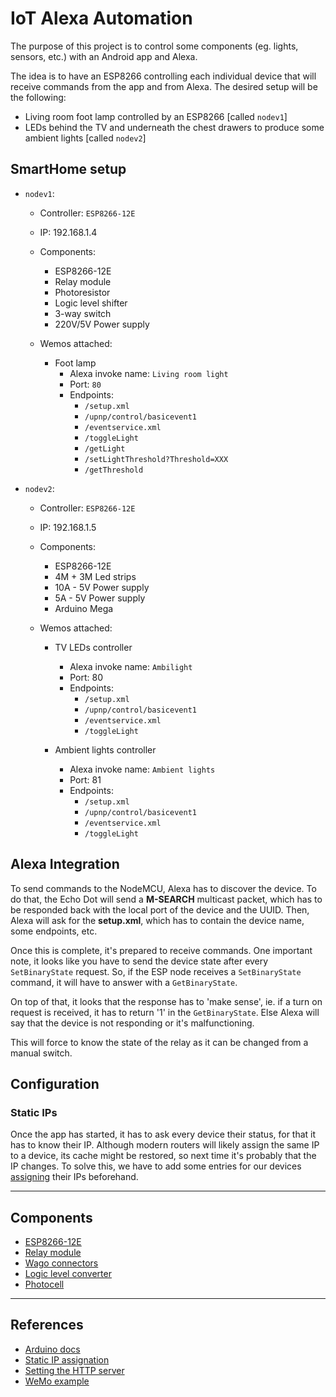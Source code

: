 # IoT Alexa Automation

The purpose of this project is to control some components (eg. lights, sensors, etc.) with an Android app and Alexa.

The idea is to have an ESP8266 controlling each individual device that will receive commands from the app and from Alexa. The desired setup will be the following:

* Living room foot lamp controlled by an ESP8266 [called `nodev1`]
* LEDs behind the TV and underneath the chest drawers to produce some ambient lights [called `nodev2`]

## SmartHome setup

* `nodev1`:
  * Controller: `ESP8266-12E`
  * IP: 192.168.1.4
  * Components:
    * ESP8266-12E
    * Relay module
    * Photoresistor
    * Logic level shifter
    * 3-way switch
    * 220V/5V Power supply

  * Wemos attached:
    * Foot lamp
      * Alexa invoke name: `Living room light`
      * Port: `80`
      * Endpoints:
        * `/setup.xml`
        * `/upnp/control/basicevent1`
        * `/eventservice.xml`
        * `/toggleLight`
        * `/getLight`
        * `/setLightThreshold?Threshold=XXX`
        * `/getThreshold`

* `nodev2`:
  * Controller: `ESP8266-12E`
  * IP: 192.168.1.5
  * Components:
    * ESP8266-12E
    * 4M + 3M Led strips
    * 10A - 5V Power supply
    * 5A - 5V Power supply
    * Arduino Mega

  * Wemos attached:
    * TV LEDs controller
      * Alexa invoke name: `Ambilight`
      * Port: 80
      * Endpoints:
        * `/setup.xml`
        * `/upnp/control/basicevent1`
        * `/eventservice.xml`
        * `/toggleLight`

    * Ambient lights controller
      * Alexa invoke name: `Ambient lights`
      * Port: 81
      * Endpoints:
        * `/setup.xml`
        * `/upnp/control/basicevent1`
        * `/eventservice.xml`
        * `/toggleLight`

## Alexa Integration

To send commands to the NodeMCU, Alexa has to discover the device. To do that, the Echo Dot will send a __M-SEARCH__ multicast packet, which has to be responded back with the local port of the device and the UUID. Then, Alexa will ask for the __setup.xml__, which has to contain the device name, some endpoints, etc.

Once this is complete, it's prepared to receive commands. One important note, it looks like you have to send the device state after every `SetBinaryState` request. So, if the ESP node receives a `SetBinaryState` command, it will have to answer with a `GetBinaryState`.

On top of that, it looks that the response has to 'make sense', ie. if a turn on request is received, it has to return '1' in the `GetBinaryState`. Else Alexa will say that the device is not responding or it's malfunctioning.

This will force to know the state of the relay as it can be changed from a manual switch.

## Configuration

### Static IPs

Once the app has started, it has to ask every device their status, for that it has to know their IP. Although modern routers will likely assign the same IP to a device, its cache might be restored, so next time it's probably that the IP changes. To solve this, we have to add some entries for our devices [assigning](https://www.howtogeek.com/69612/how-to-set-up-static-dhcp-on-your-dd-wrt-router/) their IPs beforehand.

___

## Components

* [ESP8266-12E](https://www.amazon.de/AZDelivery-NodeMCU-ESP8266-ESP-12E-Development/dp/B06Y1LZLLY/ref=sr_1_1_sspa?ie=UTF8&qid=1546121645&sr=8-1-spons&keywords=esp8266+12&psc=1)
* [Relay module](https://www.amazon.de/gp/product/B07FNGCSZQ/ref=oh_aui_detailpage_o03_s00?ie=UTF8&psc=1)
* [Wago connectors](https://www.amazon.es/s/ref=nb_sb_ss_c_1_5?__mk_es_ES=%C3%85M%C3%85%C5%BD%C3%95%C3%91&url=search-alias%3Daps&field-keywords=wago+221&sprefix=wago+%2Caps%2C166&crid=234IHCFX20MSH&rh=i%3Aaps%2Ck%3Awago+221)
* [Logic level converter](https://www.sparkfun.com/products/12009)
* [Photocell](https://www.amazon.de/Qualit%C3%A4t-GL5516-Lichtabh%C3%A4ngige-Widerstand-Fotowiderstand/dp/B00NXW9WZ6/ref=sr_1_3?ie=UTF8&qid=1547139741&sr=8-3&keywords=photoresistor)

___

## References

* [Arduino docs](https://www.arduino.cc/reference/en/#page-title)
* [Static IP assignation](https://www.howtogeek.com/69612/how-to-set-up-static-dhcp-on-your-dd-wrt-router/)
* [Setting the HTTP server](https://techtutorialsx.com/2016/10/03/esp8266-setting-a-simple-http-webserver/)
* [WeMo example](https://github.com/kakopappa/arduino-esp8266-alexa-multiple-wemo-switch)
